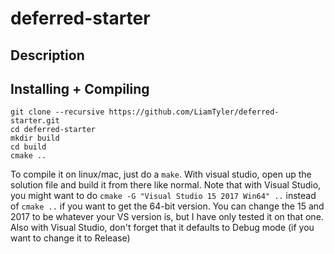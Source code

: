 # deferred-starter

## Description

## Installing + Compiling
```
git clone --recursive https://github.com/LiamTyler/deferred-starter.git
cd deferred-starter
mkdir build
cd build
cmake ..
```

To compile it on linux/mac, just do a `make`. With visual studio,
open up the solution file and build it from there like normal. Note that
with Visual Studio, you might want to do `cmake -G "Visual Studio 15 2017 Win64" ..`
instead of `cmake ..` if you want to get the 64-bit version. You can change the
15 and 2017 to be whatever your VS version is, but I have only tested it on that one.
Also with Visual Studio, don't forget that it defaults to Debug mode
(if you want to change it to Release)